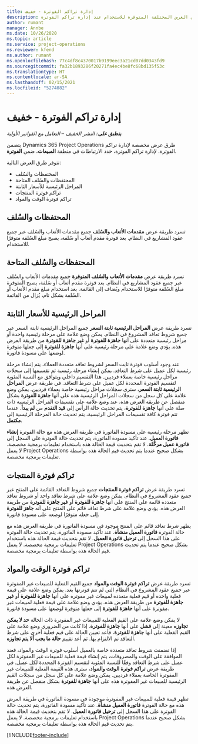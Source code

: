 ```yaml
---
title: إدارة تراكم الفوترة - خفيف
description: يقدم هذا الموضوع معلومات حول طرق العرض المختلفة المتوفرة للاستخدام عند إدارة تراكم الفوترة.
author: rumant
manager: Annbe
ms.date: 10/26/2020
ms.topic: article
ms.service: project-operations
ms.reviewer: kfend
ms.author: rumant
ms.openlocfilehash: 77c4df8c4370017b9199eec3a21cd07dd0343fd9
ms.sourcegitcommit: fa32b1893286f20271fa4ec4be8fc68bd135f53c
ms.translationtype: HT
ms.contentlocale: ar-SA
ms.lasthandoff: 02/15/2021
ms.locfileid: "5274082"
---
```

# <a name="manage-the-billing-backlog---lite"></a>إدارة تراكم الفوترة - خفيف

_**ينطبق على:** النشر الخفيف – التعامل مع الفواتير الأولية_

يتضمن Dynamics 365 Project Operations طرق عرض مخصصة لإدارة تراكم الفوترة. لإدارة تراكم الفوترة، حدد الارتباطات في منطقة **المبيعات**، ضمن **الفوترة**. 

تتوفر طرق العرض التالية:

- المحتفظات والسُلف
- المحتفظات والسُلف المتاحة
- المراحل الرئيسية للأسعار الثابتة
- تراكم فوترة المنتجات
- تراكم فوترة الوقت والمواد

## <a name="retainers-and-advances"></a>المحتفظات والسُلف

تسرد طريقة عرض **مقدمات الأتعاب والسُلف** جميع مقدمات الأتعاب والسُلف عبر جميع عقود المشاريع في النظام. بعد فوترة مقدم أتعاب أو سُلفة، يصبح مبلغ السُلفة متوفرًا للاستخدام.

## <a name="available-retainers-and-advances"></a>المحتفظات والسُلف المتاحة

تسرد طريقة عرض **مقدمات الأتعاب والسُلف المتوفرة** جميع مقدمات الأتعاب والسُلف المتوفرة‏‎ عبر جميع عقود المشاريع في النظام. بعد فوترة مقدم أتعاب أو سُلفة، يصبح مبلغ السُلفة متوفرًا للاستخدام ويُضاف إلى القائمة. بعد استخدام مبلغ مقدم الأتعاب أو السُلفة بشكل تام، يُزال من القائمة.

## <a name="fixed-price-milestones"></a>المراحل الرئيسية للأسعار الثابتة

تسرد طريقة عرض **المراحل الرئيسية ثابتة السعر** جميع المراحل الرئيسية ثابتة السعر عبر جميع شروط تعاقد المشروع في النظام. يمكن وضع علامة على مرحلة رئيسية واحدة أو مراحل رئيسية متعددة على أنها **جاهزة للفوترة** أو **غير جاهزة للفوترة** من طريقة العرض هذه. يؤدي وضع علامة على مرحلة رئيسية على أنها **جاهزة للفوترة** إلى جعلها متوفرة لوضعها على مسودة فاتورة.

عند وجود أسلوب فوترة ثابت السعر لشروط تعاقد متعددة العملاء، يتم إنشاء مرحلة رئيسية لكل عميل على شرط التعاقد. يمكن إنشاء مرحلة رئيسية ثم تقسيمها إلى سجلات مراحل رئيسية خاصة بعملاء فرديين. هذا التقسيم داخلي ويتوافق مع النسبة المئوية لتقسيم الفوترة‬ المحددة لكل عميل على شرط التعاقد. في طريقة عرض **المراحل الرئيسية ثابتة السعر**، سترى سجلات مراحل رئيسية خاصة بعملاء فرديين. يمكن وضع علامة على كل سجل من سجلات المراحل الرئيسية هذه على أنها **جاهزة للفوترة** بشكل منفصل عن طريقة العرض هذه. عند وضع علامة على تقسيمات المراحل الرئيسية ذات صلة على أنها **جاهزة للفوترة**، يتم تحديث حالة الرأس إلى **قيد التقدم** من **‏‫‏‏لم يبدأ‬**. عندما تتم فوترة كافة تقسيمات المراحل الرئيسية، يتم تحديث حالة المرحلة الرئيسية إلى **مكتمل**.

تظهر مرحلة رئيسية على مسودة الفاتورة في طريقة العرض هذه مع حالة الفوترة **إنشاء فاتورة العميل**. عند تأكيد مسودة الفاتورة، يتم تحديث حالة الفوترة على السجل إلى **فاتورة عميل مرحَّلة‬**. لا تقم بتحديث قيمة الحالة هذه باستخدام تعليمات برمجية مخصصة. لا يعمل Project Operations بشكل صحيح عندما يتم تحديث قيم الحالة هذه بواسطة تعليمات برمجية مخصصة.

## <a name="product-billing-backlog"></a>تراكم فوترة المنتجات

تسرد طريقة عرض **تراكم فوترة المنتجات** جميع شروط التعاقد القائمة على المنتج عبر جميع عقود المشروع في النظام. يمكن وضع علامة على شرط تعاقد واحد أو شروط تعاقد متعددة قائمة على المنتج على أنها **جاهزة للفوترة** أو **غير جاهزة للفوترة** من طريقة العرض هذه. يؤدي وضع علامة على شرط تعاقد قائم على المنتج على أنه **جاهز للفوترة** إلى جعله متوفرًا لوضعه على مسودة فاتورة.

يظهر شرط تعاقد قائم على المنتج موجود في مسودة الفاتورة في طريقة العرض هذه مع حالة الفوترة **فاتورة العميل منشأة‬**. عند تأكيد مسودة الفاتورة، يتم تحديث حالة الفوترة على هذا السجل إلى **ترحيل فاتورة العميل**. لا تقم بتحديث قيمة الحالة هذه باستخدام تعليمات برمجية مخصصة. لا يعمل Project Operations بشكل صحيح عندما يتم تحديث قيم الحالة هذه بواسطة تعليمات برمجية مخصصة.

## <a name="time-and-material-billing-backlog"></a>تراكم فوترة الوقت والمواد

تسرد طريقة عرض **تراكم فوترة الوقت والمواد‬** جميع القيم الفعلية للمبيعات غير المفوترة عبر جميع عقود المشروع في النظام التي لم تتم فوترتها بعد. يمكن وضع علامة على قيمة فعلية واحدة أو قيم فعلية متعددة لمبيعات غير مفوترة على أنها **جاهزة للفوترة** أو **غير جاهزة للفوترة** من طريقة العرض هذه. يؤدي وضع علامة على قيمة فعلية لمبيعات غير مفوترة على أنها **جاهزة للفوترة** إلى جعلها متوفرة لوضعها على مسودة فاتورة.

لا يمكن وضع علامة على القيم الفعلية للمبيعات غير المفوترة ذات الحالة **حد لا يمكن تجاوزه** معينة إلى **فشل** على أنها **جاهزة للفوترة**. إذا كانت من الضروري وضع علامة على القيم الفعلية على أنها **جاهزة للفوترة**، فأعد تعيين الحالة على قيم فعلية أخرى على شرط التعاقد تم الالتزام بها. ثم أعد تقييم **حالة ما يجب ألا يتم تجاوزه**‬.

إذا تضمنت شروط تعاقد متعددة خاصة بالعميل أسلوب فوترة الوقت والمواد، فعند الموافقة على الوقت والمصروفات، يتم إنشاء قيمة فعلية للمبيعات غير المفوترة لكل عميل على شرط التعاقد وفقًا للنسبة المئوية لتقسيم الفوترة‬ المحددة لكل عميل. في طريقة عرض **تراكم فوترة الوقت والمواد‬**، سترى هذه القيمة الفعلية للمبيعات غير المفوترة الخاصة بعملاء فرديين. يمكن وضع علامة على كل سجل من سجلات القيم الرئيسية للمبيعات غير المفوترة هذه على أنها **جاهزة للفوترة** بشكل منفصل عن طريقة العرض هذه.

تظهر قيمة فعلية للمبيعات غير المفوترة موجودة في مسودة الفاتورة في طريقة العرض هذه مع حالة الفوترة **فاتورة العميل منشأة‬**. عند تأكيد مسودة الفاتورة، يتم تحديث حالة الفوترة على هذا السجل إلى **ترحيل فاتورة العميل**. لا تقم بتحديث قيمة الحالة هذه باستخدام تعليمات برمجية مخصصة. لا يعمل Project Operations بشكل صحيح عندما يتم تحديث قيم الحالة هذه بواسطة تعليمات برمجية مخصصة.


[!INCLUDE[footer-include](../../includes/footer-banner.md)]